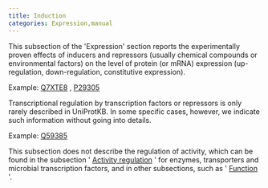 ```yaml
---
title: Induction
categories: Expression,manual
---
```


This subsection of the 'Expression' section reports the experimentally proven effects of inducers and repressors (usually chemical compounds or environmental factors) on the level of protein (or mRNA) expression (up-regulation, down-regulation, constitutive expression).

Example: [Q7XTE8](http://www.uniprot.org/uniprotkb/Q7XTE8#expression) , [P29305](http://www.uniprot.org/uniprotkb/P29305#expression)

Transcriptional regulation by transcription factors or repressors is only rarely described in UniProtKB. In some specific cases, however, we indicate such information without going into details.

Example: [Q59385](http://www.uniprot.org/uniprotkb/Q59385#expression)

This subsection does not describe the regulation of activity, which can be found in the subsection ' [Activity regulation](http://www.uniprot.org/manual/activity_regulation) ' for enzymes, transporters and microbial transcription factors, and in other subsections, such as ' [Function](http://www.uniprot.org/manual/function) '.
